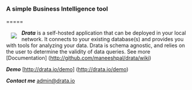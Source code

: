 
### A simple Business Intelligence tool
=====

<a href="http://drata.io"><img src="http://github.com/maneeshpal/drata/wiki/images/logo_main.png" align="left" hspace="13" vspace="8"></a>

***Drata*** is a self-hosted application that can be deployed in your local network. It connects to your existing database(s) and provides you with tools for analyzing your data. Drata is schema agnostic, and relies on the user to determine the validity of data queries. See more [Documentation] (http://github.com/maneeshpal/drata/wiki)

***Demo*** [http://drata.io/demo] (http://drata.io/demo)

***Contact me*** admin@drata.io
